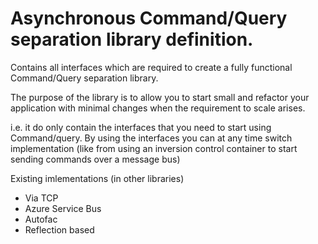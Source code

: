 Asynchronous Command/Query separation library definition.
=============

Contains all interfaces which are required to create a fully functional Command/Query separation library.

The purpose of the library is to allow you to start small and refactor your application with minimal changes
when the requirement to scale arises. 

i.e. it do only contain the interfaces that you need to start using Command/query. By using the interfaces you can at any time switch implementation (like from using an inversion control container to start sending commands over a message bus)

Existing imlementations (in other libraries)

* Via TCP
* Azure Service Bus
* Autofac
* Reflection based


	
